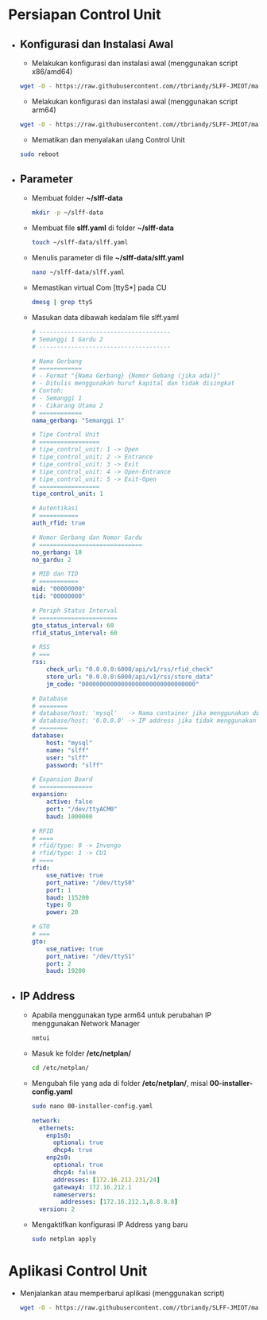 
# Persiapan Control Unit
- ## Konfigurasi dan Instalasi Awal
    - Melakukan konfigurasi dan instalasi awal (menggunakan script x86/amd64)
    ```bash
    wget -O - https://raw.githubusercontent.com//tbriandy/SLFF-JMIOT/main/slff_prepare.sh | bash
    ```
    - Melakukan konfigurasi dan instalasi awal (menggunakan script arm64)
    ```bash
    wget -O - https://raw.githubusercontent.com//tbriandy/SLFF-JMIOT/main/slff_prepare_arm.sh | bash
    ```

    - Mematikan dan menyalakan ulang Control Unit
    ```bash
    sudo reboot
    ```
- ## Parameter
  - Membuat folder **~/slff-data**
      ```bash
      mkdir -p ~/slff-data
      ```
  - Membuat file **slff.yaml** di folder **~/slff-data**
      ```bash
      touch ~/slff-data/slff.yaml
      ```
  - Menulis parameter di file **~/slff-data/slff.yaml**
      ```bash
      nano ~/slff-data/slff.yaml
      ```
  - Memastikan virtual Com [ttyS*] pada CU 
      ```bash
      dmesg | grep ttyS

  - Masukan data dibawah kedalam file slff.yaml
      ```yaml
      # -------------------------------------
      # Semanggi 1 Gardu 2
      # -------------------------------------

      # Nama Gerbang
      # ============
      # - Format "{Nama Gerbang} {Nomor Gebang (jika ada)}"
      # - Ditulis menggunakan huruf kapital dan tidak disingkat
      # Contoh:
      # - Semanggi 1
      # - Cikarang Utama 2
      # ============
      nama_gerbang: "Semanggi 1"

      # Tipe Control Unit
      # =================
      # tipe_control_unit: 1 -> Open
      # tipe_control_unit: 2 -> Entrance
      # tipe_control_unit: 3 -> Exit
      # tipe_control_unit: 4 -> Open-Entrance
      # tipe_control_unit: 5 -> Exit-Open
      # =================
      tipe_control_unit: 1

      # Autentikasi
      # ===========
      auth_rfid: true

      # Nomor Gerbang dan Nomor Gardu
      # =============================
      no_gerbang: 10
      no_gardu: 2

      # MID dan TID
      # ===========
      mid: "00000000"
      tid: "00000000"

      # Periph Status Interval
      # ======================
      gto_status_interval: 60
      rfid_status_interval: 60

      # RSS
      # ===
      rss:
          check_url: "0.0.0.0:6000/api/v1/rss/rfid_check"
          store_url: "0.0.0.0:6000/api/v1/rss/store_data"
          jm_code: "00000000000000000000000000000000"

      # Database
      # ========
      # database/host: 'mysql'   -> Nama container jika menggunakan docker
      # database/host: '0.0.0.0' -> IP address jika tidak menggunakan docker
      # ========
      database:
          host: "mysql"
          name: "slff"
          user: "slff"
          password: "slff"

      # Expansion Board
      # ===============
      expansion:
          active: false
          port: "/dev/ttyACM0"
          baud: 1000000

      # RFID
      # ====
      # rfid/type: 0 -> Invengo
      # rfid/type: 1 -> CU1
      # ====
      rfid:
          use_native: true
          port_native: "/dev/ttyS0"
          port: 1
          baud: 115200
          type: 0
          power: 20

      # GTO
      # ===
      gto:
          use_native: true
          port_native: "/dev/ttyS1"
          port: 2
          baud: 19200
      ```
- ## IP Address
  - Apabila menggunakan type arm64 untuk perubahan IP menggunakan Network Manager
    ```bash
    nmtui
    ```
  - Masuk ke folder **/etc/netplan/**
    ```bash
    cd /etc/netplan/
    ```
  - Mengubah file yang ada di folder **/etc/netplan/**, misal **00-installer-config.yaml**
    ```bash
    sudo nano 00-installer-config.yaml
    ```
    ```yaml
    network:
      ethernets:
        enp1s0:
          optional: true
          dhcp4: true
        enp2s0:
          optional: true
          dhcp4: false
          addresses: [172.16.212.231/24]
          gateway4: 172.16.212.1
          nameservers:
            addresses: [172.16.212.1,8.8.8.8]
      version: 2
    ```
  - Mengaktifkan konfigurasi IP Address yang baru
    ```bash
    sudo netplan apply
    ```
# Aplikasi Control Unit
- Menjalankan atau memperbarui aplikasi (menggunakan script)
  ```bash
  wget -O - https://raw.githubusercontent.com//tbriandy/SLFF-JMIOT/main/slff_start_or_update.sh | bash
  ```